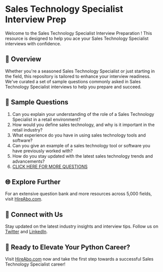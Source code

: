 # Sales Technology Specialist Interview Prep

Welcome to the Sales Technology Specialist Interview Preparation ! This resource is designed to help you ace your Sales Technology Specialist interviews with confidence.

## 🚀 Overview

Whether you're a seasoned Sales Technology Specialist or just starting in the field, this repository is tailored to enhance your interview readiness. We've curated a set of sample questions commonly asked in Sales Technology Specialist interviews to help you prepare and succeed.

## 📝 Sample Questions

1. Can you explain your understanding of the role of a Sales Technology Specialist in a retail environment?
2. How would you define sales technology, and why is it important in the retail industry?
3. What experience do you have in using sales technology tools and software?
4. Can you give an example of a sales technology tool or software you have previously worked with?
5. How do you stay updated with the latest sales technology trends and advancements?
6. [CLICK HERE FOR MORE QUESTIONS](https://hireabo.com/job/22_1_47/Sales%20Technology%20Specialist)

## 🌐 Explore Further

For an extensive question bank and more resources across 5,000 fields, visit [HireAbo.com](https://www.hireabo.com).

## 📱 Connect with Us

Stay updated on the latest industry insights and interview tips. Follow us on [Twitter](https://twitter.com/hireabo) and [LinkedIn](https://www.linkedin.com/in/hire-abo-3609972a8/).

## 🚀 Ready to Elevate Your Python Career?

Visit [HireAbo.com](https://www.hireabo.com) now and take the first step towards a successful Sales Technology Specialist career!
